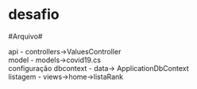 # desafio

#Arquivo#

api - controllers->ValuesController <br>
model - models->covid19.cs <br>
configuração dbcontext - data-> ApplicationDbContext <br>
listagem - views->home->listaRank <br>
